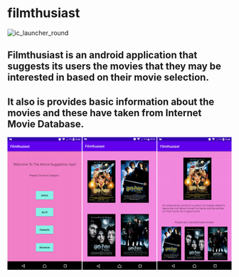 # filmthusiast 

![ic_launcher_round](https://user-images.githubusercontent.com/9365310/88676369-a52cdd80-d0f4-11ea-9f1f-a18b8bf49b84.png)

## Filmthusiast is an android application that suggests its users the movies that they may be interested in based on their movie selection.
## It also is provides basic information about the movies and these have taken from Internet Movie Database.

<img src="hp.png" alt="hp" />

